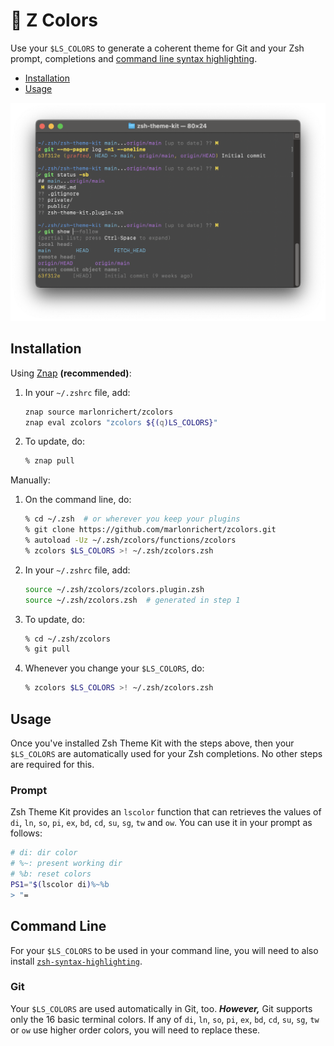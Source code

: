 # 🌈 Z Colors
Use your `$LS_COLORS` to generate a coherent theme for Git and your Zsh prompt, completions and
[command line syntax highlighting](https://github.com/zsh-users/zsh-syntax-highlighting).

* [Installation](#installation)
* [Usage](#usage)

![screen shot](screenshot.png)

## Installation
Using [Znap](https://github.com/marlonrichert/zsh-snap) **(recommended)**:
1.  In your `~/.zshrc` file, add:
    ```zsh
    znap source marlonrichert/zcolors
    znap eval zcolors "zcolors ${(q)LS_COLORS}"
    ```
1.  To update, do:
    ```zsh
    % znap pull
    ```

Manually:
1.  On the command line, do:
    ```zsh
    % cd ~/.zsh  # or wherever you keep your plugins
    % git clone https://github.com/marlonrichert/zcolors.git
    % autoload -Uz ~/.zsh/zcolors/functions/zcolors
    % zcolors $LS_COLORS >! ~/.zsh/zcolors.zsh
    ```
1.  In your `~/.zshrc` file, add:
    ```zsh
    source ~/.zsh/zcolors/zcolors.plugin.zsh
    source ~/.zsh/zcolors.zsh  # generated in step 1
    ```
1.  To update, do:
    ```zsh
    % cd ~/.zsh/zcolors
    % git pull
    ```
1.  Whenever you change your `$LS_COLORS`, do:
    ```zsh
    % zcolors $LS_COLORS >! ~/.zsh/zcolors.zsh
    ```

## Usage
Once you've installed Zsh Theme Kit with the steps above, then your `$LS_COLORS` are automatically
used for your Zsh completions. No other steps are required for this.

### Prompt
Zsh Theme Kit provides an `lscolor` function that can retrieves the values of `di`, `ln`, `so`,
`pi`, `ex`, `bd`, `cd`, `su`, `sg`, `tw` and `ow`. You can use it in your prompt as follows:
```zsh
# di: dir color
# %~: present working dir
# %b: reset colors
PS1="$(lscolor di)%~%b
> "=
```

## Command Line
For your `$LS_COLORS` to be used in your command line, you will need to also install
[`zsh-syntax-highlighting`](https://github.com/zsh-users/zsh-syntax-highlighting).

### Git
Your `$LS_COLORS` are used automatically in Git, too. **_However,_** Git supports only the 16 basic
terminal colors. If any of `di`, `ln`, `so`, `pi`, `ex`, `bd`, `cd`, `su`, `sg`, `tw` or `ow` use
higher order colors, you will need to replace these.

